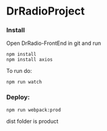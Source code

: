 # DrRadioProject


### Install
Open DrRadio-FrontEnd in git and run
```console
npm install 
npm install axios
```

To run do:
```console
npm run watch
```

### Deploy:

```console
npm run webpack:prod
```

dist folder is product
